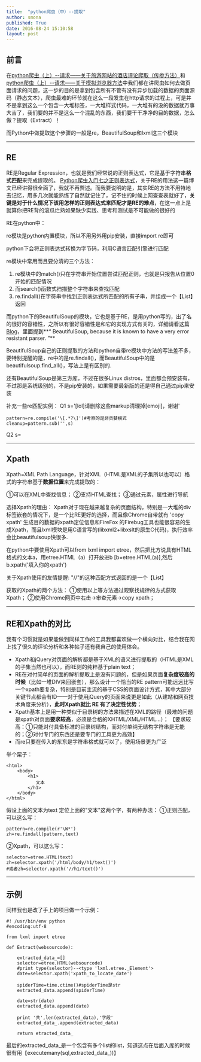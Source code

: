 ```yaml
---
title:  "python爬虫（中）--提取"
author: smona
published: True
date: 2016-08-24 15:10:58
layout: post
---
```


**前言**
--

在[python爬虫（上）--请求——关于旅游网站的酒店评论爬取（传参方法）](http://blog.csdn.net/qq_29245097/article/details/51804501)和[python爬虫（上）--请求——关于模拟浏览器方法](http://blog.csdn.net/qq_29245097/article/details/52204529)中我们都在讲爬虫如何去做页面请求的问题，这一步的目的是拿到包含所有不管有没有异步加载的数据的页面源码（静态文本），爬虫最难的环节就在这么一段发生在http请求的过程上，可是并不是拿到这么一个包含一大堆标签，一大堆样式代码，一大堆有的没的数据就万事大吉了，我们要的并不是这么一个混乱的东西，我们要干干净净的目的数据，怎么做？提取（Extract）！

而Python中做提取这个步骤的一般是re，BeautifulSoup和lxml这三个模块


----------

**RE**
-----
RE是Regular Expression，也就是我们经常说的正则表达式，它是基于字符串**格式匹配**来完成提取的。
[Python爬虫入门七之正则表达式](http://cuiqingcai.com/977.html)，关于RE的用法这一篇博文已经讲得很全面了，我就不再赘述。而我要说明的是，其实RE的方法不用特地去记忆，用多几次就能熟练了自然就记住了，记不住的时候上网查查表就好了，**关键是对于什么情况下该用怎样的正则表达式来匹配才是RE的难点**，在这一点上是就算你把RE背的滚瓜烂熟如果缺少实践、思考和测试是不可能做的很好的

RE在python中：

re模块是python内置模块，所以不用另外用pip安装，直接import re即可

python下会将正则表达式转换为字节码，利用C语言匹配引擎进行匹配

re模块中常用而且要分清的三个方法：

 1. re模块中的match()只在字符串开始位置尝试匹配正则，也就是只报告从位置0开始的匹配情况
 2. 而search()函数式扫描整个字符串来查找匹配
 3. re.findall()在字符串中找到正则表达式所匹配的所有子串，并组成一个【List】返回

而python下的BeautifulSoup的模块，它也是基于RE，是用python写的，出了名的很好的容错性，之所以有很好容错性是和它的实现方式有关的，详细请看这篇[Blog](http://blog.dispatched.ch/2010/08/16/beautifulsoup-vs-lxml-performance/)，里面提到**“ BeautifulSoup, because it is known to have a very error resistant parser. ”**

BeautifulSoup自己的正则提取的方法和python自带re模块中方法的写法差不多，要特别提醒的是，re中的是re.findall()，而BeautifulSoup中的是beautifulsoup.find_all()，写法上是有区别的.

还有BeautifulSoup是第三方库，不过在很多Linux distros，里面都会预安装有，不过那是系统级别的，不是pip安装的，如果需要最新版的还是得自己通过pip来安装

补充一些re匹配实例：
Q1
s='[lol]请删除这些markup清理掉[emoji]，谢谢'
```
pattern=re.compile('\[.*?\]')#考察的是非贪婪模式
cleanup=pattern.sub('',s)
```

Q2
s=


----------

**Xpath**
-----
Xpath=XML Path Language，针对XML（HTML是XML的子集所以也可以）格式的字符串基于**数据位置**来完成提取的：

①可以在XML中查找信息；
②支持HTML查找；
③通过元素，属性进行导航

选择Xpath的理由：
Xpath对于现在越来越复杂的页面结构，特别是一大堆的div标签嵌套的情况下，是一个比RE更好的选择，而且像Chrome自带就有 'copy xpath' 生成目的数据的xpath定位信息和FireFox 的Firebug工具也能很容易的生成Xpath，而且lxml模块是用C语言写的(libxml2+libxslt的原生C代码)，执行效率会比beautifulsoup快很多.

在python中要使用Xpath可以from lxml import etree，然后把比方说具有HTML格式的文本a，用etree.HTML（a）打开放进b  [b=etree.HTML(a)],然后  b.xpath('填入你的xpath')

关于Xpath使用的友情提醒: "//"的这种匹配方式返回的是一个【List】

获取的Xpath的两个方法：
①使用以上等方法通过观察找规律的方式获取Xpath；
②使用Chrome网页中右击→审查元素→copy xpath；


----------


**RE和Xpath的对比**
--------------------------

我有个习惯就是如果能做到同样工作的工具我都喜欢做一个横向对比，结合我在网上找了很久的评论分析和各种帖子还有我自己的使用体会。

 - Xpath和jQuery对页面的解析都是基于XML的语义进行提取的（HTML是XML的子集当然也可以），而RE则的纯粹基于plain text；
 - RE在对付简单的页面的解析提取上是没有问题的，但是如果页面**复杂度较高的时候**（比如一堆DIV来回嵌套），那么设计一个恰当的RE pattern可能远远比写一个xpath要复杂，特别是目前主流的基于CSS的页面设计方式，其中大部分关键节点都会有ID——对于使用jQuery的页面来说更是如此（从建站和网页技术角度来分析），**此时Xpath就比 RE 有了决定性优势**；
 - Xpath基本上是用一种类似于目录树的方法来描述在XML的路径（最难的问题是xpath对页面**要求较高**，必须是合格的XHTML/XML/HTML...）；
   【要求较高：①只能对付具备标准的目录树结构，而对付单纯无结构字符串是无能的；②对付专门的东西还是要专门的工具更为高效】   
 - 而re只要在传入的东东是字符串格式就可以了，使用场景更为广泛

举个栗子：

```
<html>
    <body>
        <h1>
           文本
        </h1>
    </body>
</html>

```

假设上面的文本为text
定位上面的"文本"这两个字，有两种办法：
①正则匹配，可以这么写：

```
pattern=re.compile(r'\W*')
zh=re.findall(pattern,text)

```

②Xpath，可以这么写：


```
selector=etree.HTML(text)
zh=selector.xpath('/html/body/h1/text()')
#或者zh=selector.xpath('//h1/text()')
```


----------


**示例**
--
同样我也是改了手上的项目做一个示例：
```
#! /usr/bin/env python
#encoding:utf-8

from lxml import etree

def Extract(websourcode):
	
	extracted_data_=[]
	selector=etree.HTML(websourcode)
	#print type(selector)--<type 'lxml.etree._Element'>
	date=selector.xpath('xpath_to_locate_date')

    spiderTime=time.ctime()#spiderTime是str
    extracted_data.append(spiderTime)
    
	date=str(date)
	extracted_data.append(date)

   	print '共',len(extracted_data),'字段'	
	extracted_data_.append(extracted_data)	

    return etracted_data_

```

最后的extracted_data_是一个包含有多个list的list，知道这点在后面入库的时候很有用【executemany(sql,extracted_data_))】